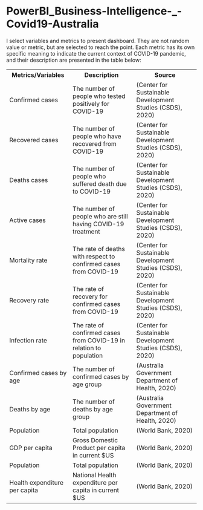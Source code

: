 # PowerBI_Business-Intelligence-_-Covid19-Australia
I select variables and metrics to present dashboard. They are not random value or metric, but are selected to reach the point. Each metric has its own specific meaning to indicate the current context of COVID-19 pandemic, and their description are presented in the table below:
<table>
  <tr>
    <th>Metrics/Variables</th>
    <th>Description</th>
    <th>Source</th>
  </tr>
  <tr>
    <td>Confirmed cases</td>
    <td>The number of people who tested positively for COVID-19</td>
    <td>(Center for Sustainable Development Studies (CSDS), 2020)</td>
  </tr>
  <tr>
    <td>Recovered cases</td>
    <td>The number of people who have recovered from COVID-19</td>
    <td>(Center for Sustainable Development Studies (CSDS), 2020)</td>
  </tr>
   <tr>
    <td>Deaths cases</td>
    <td>The number of people who suffered death due to COVID-19</td>
    <td>(Center for Sustainable Development Studies (CSDS), 2020)</td>
  </tr>
   <tr>
    <td>Active cases</td>
    <td>The number of people who are still having COVID-19 treatment</td>
    <td>(Center for Sustainable Development Studies (CSDS), 2020)</td>
  </tr>
  <tr>
    <td>Mortality rate</td>
    <td>The rate of deaths with respect to confirmed cases from COVID-19</td>
    <td>(Center for Sustainable Development Studies (CSDS), 2020)</td>
  </tr>
    <tr>
    <td>Recovery rate</td>
    <td>The rate of recovery for confirmed cases from COVID-19</td>
    <td>(Center for Sustainable Development Studies (CSDS), 2020)</td>
  </tr>
  <tr>
    <td>Infection rate</td>
    <td>The rate of confirmed cases from COVID-19 in relation to population</td>
    <td>(Center for Sustainable Development Studies (CSDS), 2020)</td>
  </tr>
  <tr>
    <td>Confirmed cases by age</td>
    <td>The number of confirmed cases by age group</td>
    <td>(Australia Government Department of Health, 2020)</td>
  </tr>
  <tr>
    <td>Deaths by age</td>
    <td>The number of deaths by age group</td>
    <td>(Australia Government Department of Health, 2020)</td>
  </tr>
  <tr>
    <td>Population</td>
    <td>Total population</td>
    <td>(World Bank, 2020)</td>
  </tr>
    <tr>
    <td>GDP per capita</td>
    <td>Gross Domestic Product per capita in current $US</td>
    <td>(World Bank, 2020)</td>
  </tr>
    <tr>
    <td>Population</td>
    <td>Total population</td>
    <td>(World Bank, 2020)</td>
  </tr>
    <tr>
    <td>Health expenditure per capita</td>
    <td>National Health expenditure per capita in current $US</td>
    <td>(World Bank, 2020)</td>
  </tr>
</table>


